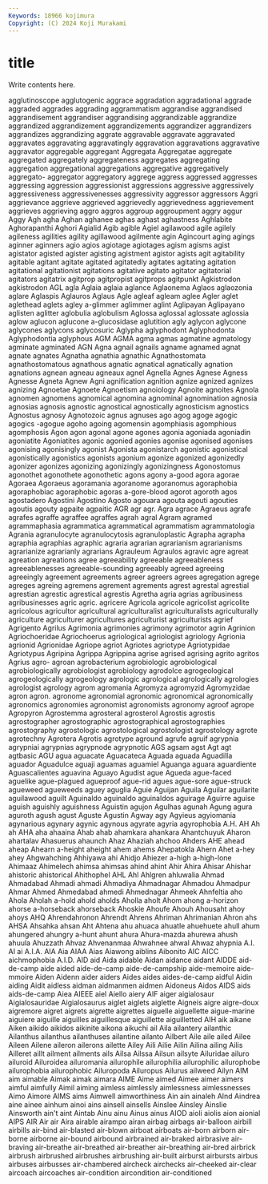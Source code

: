```yaml
---
Keywords: 18966 kojimura
Copyright: (C) 2024 Koji Murakami
---
```


# title

Write contents here.



 agglutinoscope agglutogenic aggrace aggradation aggradational aggrade aggraded aggrades
aggrading aggrammatism aggrandise aggrandised aggrandisement aggrandiser aggrandising aggrandizable aggrandize aggrandized
aggrandizement aggrandizements aggrandizer aggrandizers aggrandizes aggrandizing aggrate aggravable aggravate aggravated
aggravates aggravating aggravatingly aggravation aggravations aggravative aggravator aggregable aggregant Aggregata
Aggregatae aggregate aggregated aggregately aggregateness aggregates aggregating aggregation aggregational aggregations
aggregative aggregatively aggregato- aggregator aggregatory aggrege aggress aggressed aggresses aggressing
aggression aggressionist aggressions aggressive aggressively aggressiveness aggressivenesses aggressivity aggressor aggressors
Aggri aggrievance aggrieve aggrieved aggrievedly aggrievedness aggrievement aggrieves aggrieving aggro
aggros aggroup aggroupment aggry aggur Aggy Agh agha Aghan aghanee
aghas aghast aghastness Aghlabite Aghorapanthi Aghori Agialid Agib agible Agiel
agilawood agile agilely agileness agilities agility agillawood agilmente agin Agincourt
aging agings aginner aginners agio agios agiotage agiotages agism agisms
agist agistator agisted agister agisting agistment agistor agists agit agitability
agitable agitant agitate agitated agitatedly agitates agitating agitation agitational agitationist
agitations agitative agitato agitator agitatorial agitators agitatrix agitprop agitpropist agitprops
agitpunkt Agkistrodon agkistrodon AGL agla Aglaia aglaia aglance Aglaonema Aglaos
aglaozonia aglare Aglaspis Aglauros Aglaus Agle agleaf agleam aglee Agler
aglet aglethead aglets agley a-glimmer aglimmer aglint Aglipayan Aglipayano aglisten
aglitter aglobulia aglobulism Aglossa aglossal aglossate aglossia aglow aglucon aglucone
a-glucosidase aglutition agly aglycon aglycone aglycones aglycons aglycosuric Aglypha aglyphodont
Aglyphodonta Aglyphodontia aglyphous AGM AGMA agma agmas agmatine agmatology agminate
agminated AGN Agna agnail agnails agname agnamed agnat agnate agnates
Agnatha agnathia agnathic Agnathostomata agnathostomatous agnathous agnatic agnatical agnatically agnation
agnations agnean agneau agneaux agnel Agnella Agnes Agnese Agness Agnesse
Agneta Agnew Agni agnification agnition agnize agnized agnizes agnizing Agnoetae
Agnoete Agnoetism agnoiology Agnoite agnoites Agnola agnomen agnomens agnomical agnomina
agnominal agnomination agnosia agnosias agnosis agnostic agnostical agnostically agnosticism agnostics
Agnostus agnosy Agnotozoic agnus agnuses ago agog agoge agogic agogics
-agogue agoho agoing agomensin agomphiasis agomphious agomphosis Agon agon agonal
agone agones agonia agoniada agoniadin agoniatite Agoniatites agonic agonied agonies
agonise agonised agonises agonising agonisingly agonist Agonista agonistarch agonistic agonistical
agonistically agonistics agonists agonium agonize agonized agonizedly agonizer agonizes agonizing
agonizingly agonizingness Agonostomus agonothet agonothete agonothetic agons agony a-good agora
agorae Agoraea Agoraeus agoramania agoranome agoranomus agoraphobia agoraphobiac agoraphobic agoras
a-gore-blood agorot agoroth agos agostadero Agostini Agostino Agosto agouara agouta
agouti agouties agoutis agouty agpaite agpaitic AGR agr agr. Agra
agrace Agraeus agrafe agrafes agraffe agraffee agraffes agrah agral Agram
agramed agrammaphasia agrammatica agrammatical agrammatism agrammatologia Agrania agranulocyte agranulocytosis agranuloplastic
Agrapha agrapha agraphia agraphias agraphic agraria agrarian agrarianism agrarianisms agrarianize
agrarianly agrarians Agrauleum Agraulos agravic agre agreat agreation agreations agree
agreeability agreeable agreeableness agreeablenesses agreeable-sounding agreeably agreed agreeing agreeingly agreement
agreements agreer agreers agrees agregation agrege agreges agreing agremens agrement
agrements agrest agrestal agrestial agrestian agrestic agrestical agrestis Agretha agria
agrias agribusiness agribusinesses agric agric. agricere Agricola agricole agricolist agricolite
agricolous agricultor agricultural agriculturalist agriculturalists agriculturally agriculture agriculturer agricultures agriculturist
agriculturists agrief Agrigento Agrilus Agrimonia agrimonies agrimony agrimotor agrin Agrinion
Agriochoeridae Agriochoerus agriological agriologist agriology Agrionia agrionid Agrionidae Agriope agriot
Agriotes agriotype Agriotypidae Agriotypus Agripina Agrippa Agrippina agrise agrised agrising
agrito agritos Agrius agro- agroan agrobacterium agrobiologic agrobiological agrobiologically agrobiologist
agrobiology agrodolce agrogeological agrogeologically agrogeology agrologic agrological agrologically agrologies agrologist
agrology agrom agromania Agromyza agromyzid Agromyzidae agron agron. agronome agronomial
agronomic agronomical agronomically agronomics agronomies agronomist agronomists agronomy agroof agrope
Agropyron Agrostemma agrosteral agrosterol Agrostis agrostis agrostographer agrostographic agrostographical agrostographies
agrostography agrostologic agrostological agrostologist agrostology agrote agrotechny Agrotera Agrotis agrotype
aground agrufe agruif agrypnia agrypniai agrypnias agrypnode agrypnotic AGS agsam
agst Agt agt agtbasic AGU agua aguacate Aguacateca Aguada aguada
Aguadilla aguador Aguadulce aguaji aguamas aguamiel Aguanga aguara aguardiente Aguascalientes
aguavina Aguayo Agudist ague Agueda ague-faced aguelike ague-plagued agueproof ague-rid
agues ague-sore ague-struck agueweed agueweeds aguey aguglia Aguie Aguijan Aguila
Aguilar aguilarite aguilawood aguilt Aguinaldo aguinaldo aguinaldos aguirage Aguirre aguise
aguish aguishly aguishness Aguistin agujon Agulhas agunah Agung agura aguroth
agush agust Aguste Agustin Agway agy Agyieus agyiomania agynarious agynary
agynic agynous agyrate agyria agyrophobia A.H. AH Ah ah AHA
aha ahaaina Ahab ahab ahamkara ahankara Ahantchuyuk Aharon ahartalav Ahasuerus
ahaunch Ahaz Ahaziah ahchoo Ahders AHE ahead aheap Ahearn a-height
aheight ahem ahems Ahepatokla Ahern Ahet a-hey ahey Ahgwahching Ahhiyawa
ahi Ahidjo Ahiezer a-high a-high-lone Ahimaaz Ahimelech ahimsa ahimsas ahind
ahint Ahir Ahira Ahisar Ahishar ahistoric ahistorical Ahithophel AHL Ahl
Ahlgren ahluwalia Ahmad Ahmadabad Ahmadi ahmadi Ahmadiya Ahmadnagar Ahmadou Ahmadpur
Ahmar Ahmed Ahmedabad ahmedi Ahmednagar Ahmeek Ahnfeltia aho Ahola Aholah
a-hold ahold aholds Aholla aholt Ahom ahong a-horizon ahorse a-horseback
ahorseback Ahoskie Ahoufe Ahouh Ahousaht ahoy ahoys AHQ Ahrendahronon Ahrendt
Ahrens Ahriman Ahrimanian Ahron ahs AHSA Ahsahka ahsan Aht Ahtena
ahu ahuaca ahuatle ahuehuete ahull ahum ahungered ahungry a-hunt ahunt
ahura Ahura-mazda ahurewa ahush ahuula Ahuzzath Ahvaz Ahvenanmaa Ahwahnee ahwal
Ahwaz ahypnia A.I. AI ai A.I.A. AIA Aia AIAA Aias
Aiawong aiblins Aibonito AIC AICC aichmophobia A.I.D. AID aid Aida
aidable Aidan aidance aidant AIDDE aid-de-camp aide aided aide-de-camp aide-de-campship
aide-memoire aide-mmoire Aiden Aidenn aider aiders Aides aides aides-de-camp aidful
Aidin aiding Aidit aidless aidman aidmanmen aidmen Aidoneus Aidos AIDS
aids aids-de-camp Aiea AIEEE aiel Aiello aiery AIF aiger aigialosaur
Aigialosauridae Aigialosaurus aiglet aiglets aiglette Aigneis aigre aigre-doux aigremore aigret
aigrets aigrette aigrettes aiguelle aiguellette aigue-marine aiguiere aiguille aiguilles aiguillesque
aiguillette aiguilletted AIH aik aikane Aiken aikido aikidos aikinite aikona
aikuchi ail Aila ailantery ailanthic Ailanthus ailanthus ailanthuses ailantine ailanto
Ailbert Aile aile ailed Ailee Aileen Ailene aileron ailerons ailette
Ailey Aili Ailie Ailin Ailina ailing Ailis Ailleret aillt ailment
ailments ails Ailsa Ailssa Ailsun ailsyte Ailuridae ailuro ailuroid Ailuroidea
ailuromania ailurophile ailurophilia ailurophilic ailurophobe ailurophobia ailurophobic Ailuropoda Ailuropus Ailurus
ailweed Ailyn AIM aim aimable Aimak aimak aimara AIME Aime
aimed Aimee aimer aimers aimful aimfully Aimil aiming aimless aimlessly
aimlessness aimlessnesses Aimo Aimore AIMS aims Aimwell aimworthiness Ain ain
ainaleh AInd Aindrea aine ainee ainhum ainoi ains ainsell ainsells
Ainslee Ainsley Ainslie Ainsworth ain't aint Aintab Ainu ainu Ainus
ainus AIOD aioli aiolis aion aionial AIPS AIR Air air
Aira airable airampo airan airbag airbags air-balloon airbill airbills air-bind
air-blasted air-blown airboat airboats air-born airborn air-borne airborne air-bound airbound
airbrained air-braked airbrasive air-braving air-breathe air-breathed air-breather air-breathing air-bred airbrick
airbrush airbrushed airbrushes airbrushing air-built airburst airbursts airbus airbuses airbusses
air-chambered aircheck airchecks air-cheeked air-clear aircoach aircoaches air-condition aircondition air-conditioned
